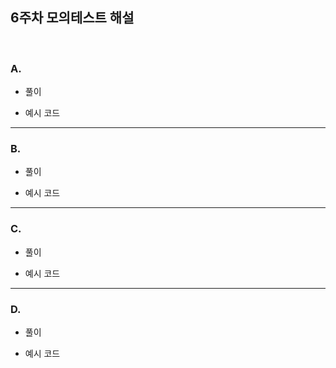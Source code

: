 ## 6주차 모의테스트 해설
<br>

### A. []()
- 풀이
>
- 예시 코드
>

****************************

### B. []()
- 풀이
>
- 예시 코드
>


****************************

### C. []()
- 풀이
>
- 예시 코드
>


****************************

### D. []()
- 풀이
>
- 예시 코드
>

